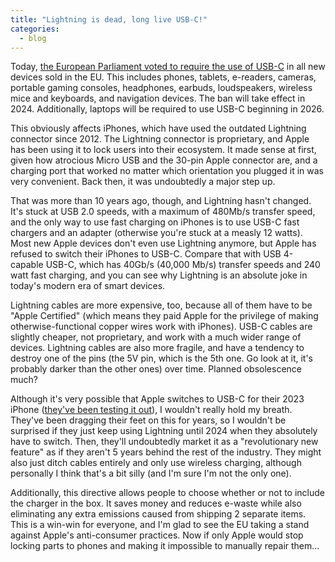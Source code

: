 ```yaml
---
title: "Lightning is dead, long live USB-C!"
categories:
  - blog
---
```


Today, [the European Parliament voted to require the use of USB-C](https://www.consilium.europa.eu/en/press/press-releases/2022/10/24/common-charger-eu-ministers-give-final-approval-to-one-size-fits-all-charging-port/) in all new devices sold in the EU. This includes phones, tablets, e-readers, cameras, portable gaming consoles, headphones, earbuds, loudspeakers, wireless mice and keyboards, and navigation devices. The ban will take effect in 2024. Additionally, laptops will be required to use USB-C beginning in 2026.

This obviously affects iPhones, which have used the outdated Lightning connector since 2012. The Lightning connector is proprietary, and Apple has been using it to lock users into their ecosystem. It made sense at first, given how atrocious Micro USB and the 30-pin Apple connector are, and a charging port that worked no matter which orientation you plugged it in was very convenient. Back then, it was undoubtedly a major step up.

That was more than 10 years ago, though, and Lightning hasn't changed. It's stuck at USB 2.0 speeds, with a maximum of 480Mb/s transfer speed, and the only way to use fast charging on iPhones is to use USB-C fast chargers and an adapter (otherwise you're stuck at a measly 12 watts). Most new Apple devices don't even use Lightning anymore, but Apple has refused to switch their iPhones to USB-C. Compare that with USB 4-capable USB-C, which has 40Gb/s (40,000 Mb/s) transfer speeds and 240 watt fast charging, and you can see why Lightning is an absolute joke in today's modern era of smart devices.

Lightning cables are more expensive, too, because all of them have to be "Apple Certified" (which means they paid Apple for the privilege of making otherwise-functional copper wires work with iPhones). USB-C cables are slightly cheaper, not proprietary, and work with a much wider range of devices. Lightning cables are also more fragile, and have a tendency to destroy one of the pins (the 5V pin, which is the 5th one. Go look at it, it's probably darker than the other ones) over time. Planned obsolescence much?

Although it's very possible that Apple switches to USB-C for their 2023 iPhone ([they've been testing it out](https://twitter.com/mingchikuo/status/1524329801045409794?s=20&t=OqXW72WZYrCM-4yXZRZ2eA)), I wouldn't really hold my breath. They've been dragging their feet on this for years, so I wouldn't be surprised if they just keep using Lightning until 2024 when they absolutely have to switch. Then, they'll undoubtedly market it as a "revolutionary new feature" as if they aren't 5 years behind the rest of the industry. They might also just ditch cables entirely and only use wireless charging, although personally I think that's a bit silly (and I'm sure I'm not the only one).

Additionally, this directive allows people to choose whether or not to include the charger in the box. It saves money and reduces e-waste while also eliminating any extra emissions caused from shipping 2 separate items. This is a win-win for everyone, and I'm glad to see the EU taking a stand against Apple's anti-consumer practices. Now if only Apple would stop locking parts to phones and making it impossible to manually repair them...

